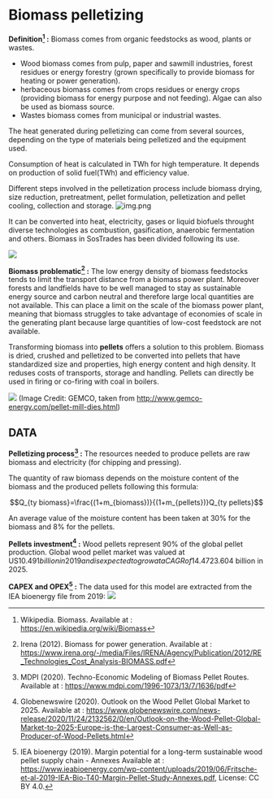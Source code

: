 # Biomass pelletizing

**Definition[^1] :**
Biomass comes from organic feedstocks as wood, plants or wastes.

- Wood biomass comes from pulp, paper and sawmill industries, forest residues or energy forestry (grown specifically to provide biomass for heating or power generation).
- herbaceous biomass comes from crops residues or energy crops (providing biomass for energy purpose and not feeding). Algae can also be used as biomass source.
- Wastes biomass comes from municipal or industrial wastes.

The heat generated during pelletizing can come from several sources, depending on the type of materials being pelletized and the equipment used. 

Consumption of heat is calculated in TWh for high temperature. It depends on production of solid fuel(TWh) and efficiency value.

Different steps involved in the pelletization process include biomass drying, size reduction, pretreatment, pellet formulation, pelletization and pellet cooling, collection and storage.
![img.png](img.png)

It can be converted into heat, electricity, gases or liquid biofuels throught diverse technologies as combustion, gasification, anaerobic fermentation and others.
Biomass in SosTrades has been divided following its use.

![](biomass.png)

**Biomass problematic[^2] :**
The low energy density of biomass feedstocks tends to limit the transport distance from a biomass power plant. Moreover forests and landfields have to be well managed to stay as sustainable energy source and carbon neutral and therefore large local quantities are not available. This can place a limit on the scale of the biomass power plant, meaning that biomass struggles to take advantage of economies of scale in the generating plant because large quantities of low-cost feedstock are not available.  

Transforming biomass into **pellets** offers a solution to this problem. Biomass is dried, crushed and pelletized to be converted into pellets that have standardized size and properties, high energy content and high density. It reduses costs of transports, storage and handling.
Pellets can directly be used in firing or co-firing with coal in boilers.

![](make-pellets-for-biomass-fuel-and-animal-feed1.jpg)
(Image Credit: GEMCO, taken from http://www.gemco-energy.com/pellet-mill-dies.html)

## DATA

**Pelletizing process[^3] :**
The resources needed to produce pellets are raw biomass and electricity (for chipping and pressing).

The quantity of raw biomass depends on the moisture content of the biomass and the produced pellets following this formula:

$$Q_{ty biomass}=\frac{(1+m_{biomass})}{(1+m_{pellets})}Q_{ty pellets}$$

An average value of the moisture content has been taken at 30% for the biomass and 8% for the pellets.

**Pellets investment[^4] :**
Wood pellets represent 90% of the global pellet production.
Global wood pellet market was valued at US$10.491 billion in 2019 and is expected to grow at a CAGR of 14.47% over the forecast period to reach a total market size of US$23.604 billion in 2025.

**CAPEX and OPEX[^5] :**
The data used for this model are extracted from the IEA bioenergy file from 2019:
![](capex-opex.png)



[^1]: Wikipedia. Biomass. Available at : https://en.wikipedia.org/wiki/Biomass

[^2]: Irena (2012). Biomass for power generation. Available at : https://www.irena.org/-/media/Files/IRENA/Agency/Publication/2012/RE_Technologies_Cost_Analysis-BIOMASS.pdf

[^3]: MDPI (2020). Techno-Economic Modeling of Biomass Pellet Routes. Available at : https://www.mdpi.com/1996-1073/13/7/1636/pdf

[^4]: Globenewswire (2020). Outlook on the Wood Pellet Global Market to 2025. Available at : https://www.globenewswire.com/news-release/2020/11/24/2132562/0/en/Outlook-on-the-Wood-Pellet-Global-Market-to-2025-Europe-is-the-Largest-Consumer-as-Well-as-Producer-of-Wood-Pellets.html

[^5]: IEA bioenergy (2019). Margin potential for a long-term sustainable wood pellet supply chain - Annexes Available at :
https://www.ieabioenergy.com/wp-content/uploads/2019/06/Fritsche-et-al-2019-IEA-Bio-T40-Margin-Pellet-Study-Annexes.pdf, License: CC BY 4.0.

[^5]: https://www.kobelco.co.jp/english/ktr/pdf/ktr_29/058-068.pdf

[^6]: https://bioenergyinternational.com/pellets-remain-a-competitive-renewable-alternative/

